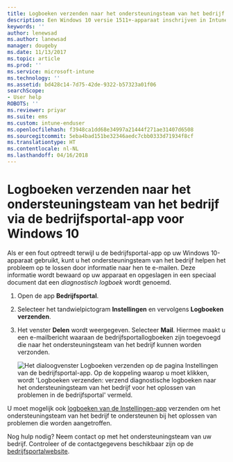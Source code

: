 ```yaml
---
title: Logboeken verzenden naar het ondersteuningsteam van het bedrijf voor Windows 10-apparaten | Microsoft Docs
description: Een Windows 10 versie 1511+-apparaat inschrijven in Intune
keywords: ''
author: lenewsad
ms.author: lanewsad
manager: dougeby
ms.date: 11/13/2017
ms.topic: article
ms.prod: ''
ms.service: microsoft-intune
ms.technology: ''
ms.assetid: bd428c14-7d75-42de-9322-b57323a01f06
searchScope:
- User help
ROBOTS: ''
ms.reviewer: priyar
ms.suite: ems
ms.custom: intune-enduser
ms.openlocfilehash: f3948ca1dd68e34997a21444f271ae31407d6508
ms.sourcegitcommit: 5eba4bad151be32346aedc7cbb0333d71934f8cf
ms.translationtype: HT
ms.contentlocale: nl-NL
ms.lasthandoff: 04/16/2018
---
```

# <a name="send-logs-to-your-company-support-from-the-company-portal-app-for-windows-10"></a>Logboeken verzenden naar het ondersteuningsteam van het bedrijf via de bedrijfsportal-app voor Windows 10

Als er een fout optreedt terwijl u de bedrijfsportal-app op uw Windows 10-apparaat gebruikt, kunt u het ondersteuningsteam van het bedrijf helpen het probleem op te lossen door informatie naar hen te e-mailen. Deze informatie wordt bewaard op uw apparaat en opgeslagen in een speciaal document dat een _diagnostisch logboek_ wordt genoemd.

1. Open de app **Bedrijfsportal**.
2. Selecteer het tandwielpictogram **Instellingen** en vervolgens **Logboeken verzenden**.
3. Het venster **Delen** wordt weergegeven. Selecteer **Mail**. Hiermee maakt u een e-mailbericht waaraan de bedrijfsportallogboeken zijn toegevoegd die naar het ondersteuningsteam van het bedrijf kunnen worden verzonden.

   ![Het dialoogvenster Logboeken verzenden op de pagina Instellingen van de bedrijfsportal-app. Op de koppeling waarop u moet klikken, wordt 'Logboeken verzenden: verzend diagnostische logboeken naar het ondersteuningsteam van het bedrijf voor het oplossen van problemen in de bedrijfsportal' vermeld.](./media/w10-share-logs-after-1711.png)

U moet mogelijk ook [logboeken van de Instellingen-app](send-logs-to-your-it-admin-settings-windows.md) verzenden om het ondersteuningsteam van het bedrijf te ondersteunen bij het oplossen van problemen die worden aangetroffen.

Nog hulp nodig? Neem contact op met het ondersteuningsteam van uw bedrijf. Controleer of de contactgegevens beschikbaar zijn op de [bedrijfsportalwebsite](https://portal.manage.microsoft.com#HelpDeskDialog).
